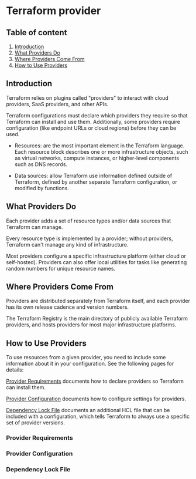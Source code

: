 # Terraform provider

## Table of content

1. [Introduction](#introduction)
2. [What Providers Do](#what-providers-do)
3. [Where Providers Come From](#where-providers-come-from)
4. [How to Use Providers](#how-to-use-providers)

## Introduction

Terraform relies on plugins called "providers" to interact with cloud providers, SaaS providers, and other APIs.

Terraform configurations must declare which providers they require so that Terraform can install and use them.
Additionally, some providers require configuration (like endpoint URLs or cloud regions) before they can be used.

- Resources: are the most important element in the Terraform language. Each resource block describes one or more
  infrastructure objects, such as virtual networks, compute instances, or higher-level components such as DNS records.

- Data sources: allow Terraform use information defined outside of Terraform, defined by another separate Terraform
  configuration, or modified by functions.

## What Providers Do

Each provider adds a set of resource types and/or data sources that Terraform can manage.

Every resource type is implemented by a provider; without providers, Terraform can't manage any kind of infrastructure.

Most providers configure a specific infrastructure platform (either cloud or self-hosted). Providers can also offer
local utilities for tasks like generating random numbers for unique resource names.

## Where Providers Come From

Providers are distributed separately from Terraform itself, and each provider has its own release cadence and version
numbers.

The Terraform Registry is the main directory of publicly available Terraform providers, and hosts providers for most
major infrastructure platforms.

## How to Use Providers

To use resources from a given provider, you need to include some information about it in your configuration. See the
following pages for details:

[Provider Requirements](#provider-requirements) documents how to declare providers so Terraform can install them.

[Provider Configuration](#provider-configuration) documents how to configure settings for providers.

[Dependency Lock File](#dependency-lock-file) documents an additional HCL file that can be included with a configuration, which tells Terraform
to always use a specific set of provider versions.

### Provider Requirements

### Provider Configuration

### Dependency Lock File